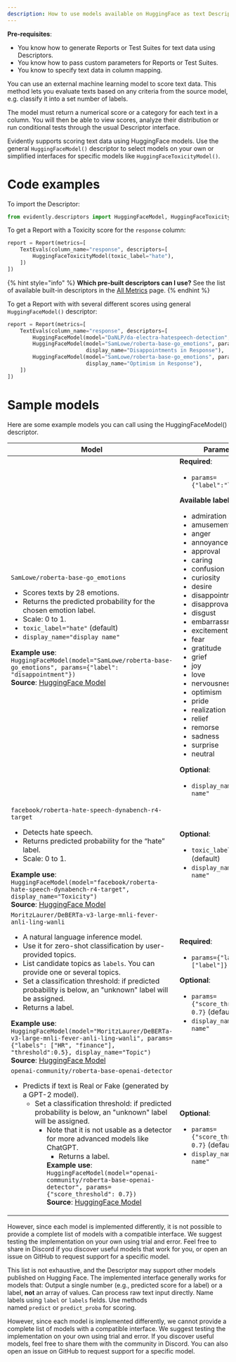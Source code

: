 ```yaml
---
description: How to use models available on HuggingFace as text Descriptors.
---
```


**Pre-requisites**:
* You know how to generate Reports or Test Suites for text data using Descriptors.
* You know how to pass custom parameters for Reports or Test Suites.
* You know to specify text data in column mapping.

You can use an external machine learning model to score text data. This method lets you evaluate texts based on any criteria from the source model, e.g. classify it into a set number of labels.

The model must return a numerical score or a category for each text in a column. You will then be able to view scores, analyze their distribution or run conditional tests through the usual Descriptor interface.

Evidently supports scoring text data using HuggingFace models. Use the general `HuggingFaceModel()` descriptor to select models on your own or simplified interfaces for specific models like `HuggingFaceToxicityModel()`.

# Code examples

To import the Descriptor:

```python
from evidently.descriptors import HuggingFaceModel, HuggingFaceToxicityModel
```
To get a Report with a Toxicity score for the `response` column:

```python
report = Report(metrics=[
    TextEvals(column_name="response", descriptors=[
        HuggingFaceToxicityModel(toxic_label="hate"),
    ])
])
```

{% hint style="info" %}
**Which pre-built descriptors can I use?** See the list of available built-in descriptors in the [All Metrics](../reference/all-metrics.md) page. 
{% endhint %}


To get a Report with with several different scores using general `HuggingFaceModel()` descriptor:

```python
report = Report(metrics=[
    TextEvals(column_name="response", descriptors=[
        HuggingFaceModel(model="DaNLP/da-electra-hatespeech-detection", display_name="Response Toxicity"),
        HuggingFaceModel(model="SamLowe/roberta-base-go_emotions", params={"label": "disappointment"}, 
                         display_name="Disappointments in Response"), 
        HuggingFaceModel(model="SamLowe/roberta-base-go_emotions", params={"label": "optimism"}, 
                         display_name="Optimism in Response"),     
    ])
])
```

# Sample models

Here are some example models you can call using the  HuggingFaceModel() descriptor.

| Model                                                       | Parameters                                                                                                                                                                                                                                                                                                                                                                                                                                                                                                         |
|-------------------------------------------------------------|--------------------------------------------------------------------------------------------------------------------------------------------------------------------------------------------------------------------------------------------------------------------------------------------------------------------------------------------------------------------------------------------------------------------------------------------------------------------------------------------------------------------|
| `SamLowe/roberta-base-go_emotions` <ul><li> Scores texts by 28 emotions. </li><li> Returns the predicted probability for the chosen emotion label. </li><li> Scale: 0 to 1. </li><li> `toxic_label="hate"` (default) </li><li> `display_name="display name"` </li></ul> **Example use**:<br> `HuggingFaceModel(model="SamLowe/roberta-base-go_emotions", params={"label": "disappointment"})` <br> **Source**: [HuggingFace Model](https://huggingface.co/SamLowe/roberta-base-go_emotions) | **Required**:<ul><li> `params={"label":"label"}`</li></ul>**Available labels**:<ul><li>admiration</li><li>amusement</li><li>anger</li><li>annoyance</li><li>approval</li><li>caring</li><li>confusion</li><li>curiosity</li><li>desire</li><li>disappointment</li><li>disapproval</li><li>disgust</li><li>embarrassment</li><li>excitement</li><li>fear</li><li>gratitude</li><li>grief</li><li>joy</li><li>love</li><li>nervousness</li><li>optimism</li><li>pride</li><li>realization</li><li>relief</li><li>remorse</li><li>sadness</li><li>surprise</li><li>neutral</li></ul></li>**Optional**:<ul><li>`display_name="display name"`</li></ul> |
| `facebook/roberta-hate-speech-dynabench-r4-target` <ul><li> Detects hate speech. </li><li> Returns predicted probability for the “hate” label. </li><li> Scale: 0 to 1. </li></ul> **Example use**:<br> `HuggingFaceModel(model="facebook/roberta-hate-speech-dynabench-r4-target", display_name="Toxicity")` <br> **Source**: [HuggingFace Model](https://huggingface.co/facebook/roberta-hate-speech-dynabench-r4-target) | **Optional**: <ul><li>`toxic_label="hate"` (default)</li><li> `display_name="display name"`</li></ul> |
| `MoritzLaurer/DeBERTa-v3-large-mnli-fever-anli-ling-wanli` <ul><li>A natural language inference model. </li><li>Use it for zero-shot classification by user-provided topics.</li><li> List candidate topics as `labels`. You can provide one or several topics. </li><li> Set a classification threshold: if predicted probability is below, an "unknown" label will be assigned. </li><li> Returns a label. </li></ul> **Example use**: <br>`HuggingFaceModel(model="MoritzLaurer/DeBERTa-v3-large-mnli-fever-anli-ling-wanli", params={"labels": ["HR", "finance"], "threshold":0.5}, display_name="Topic")` <br> **Source**: [HuggingFace Model](https://huggingface.co/MoritzLaurer/DeBERTa-v3-large-mnli-fever-anli-ling-wanli) | **Required**: <ul><li>`params={"labels": ["label"]}`</li></ul> **Optional**:<ul><li> `params={"score_threshold": 0.7}` (default: 0.5)</li><li> `display_name="display name"`</li></ul> |
| `openai-community/roberta-base-openai-detector` <ul><li> Predicts if text is Real or Fake (generated by a GPT-2 model).  <ul><li> Set a classification threshold: if predicted probability is below, an "unknown" label will be assigned.  <ul><li> Note that it is not usable as a detector for more advanced models like ChatGPT.  <ul><li> Returns a label. </li></ul>  **Example use**:<br> `HuggingFaceModel(model="openai-community/roberta-base-openai-detector", params={"score_threshold": 0.7})` <br> **Source**: [HuggingFace Model](https://huggingface.co/openai-community/roberta-base-openai-detector) | **Optional**:<ul><li>`params={"score_threshold": 0.7}` (default: 0.5)</li><li> `display_name="display name"`</li></ul> |



However, since each model is implemented differently, it is not possible to provide a complete list of models with a compatible interface. We suggest testing the implementation on your own using trial and error. Feel free to share in Discord if you discover useful models that work for you, or open an issue on GitHub to request support for a specific model.

This list is not exhaustive, and the Descriptor may support other models published on Hugging Face. The implemented interface generally works for models that:
Output a single number (e.g., predicted score for a label) or a label, **not** an array of values.
Can process raw text input directly.
Name labels using `label` or `labels` fields.
Use methods named `predict` or `predict_proba` for scoring.

However, since each model is implemented differently, we cannot provide a complete list of models with a compatible interface. We suggest testing the implementation on your own using trial and error. If you discover useful models, feel free to share them with the community in Discord. You can also open an issue on GitHub to request support for a specific model.
